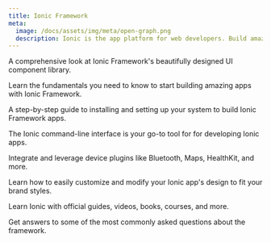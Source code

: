 ```yaml
---
title: Ionic Framework
meta:
  image: /docs/assets/img/meta/open-graph.png
  description: Ionic is the app platform for web developers. Build amazing mobile, web, and desktop apps all with one shared code base and open web standards
---
```


<docs-cards> <docs-card header="Components" href="/docs/components" img="/docs/assets/icons/feature-guide-components-icon.png"> 

A comprehensive look at Ionic Framework's beautifully designed UI component library.</docs-card>

<docs-card header="Introduction" href="/docs/intro" icon="/docs/assets/icons/guide-introduction-icon.png"> 

Learn the fundamentals you need to know to start building amazing apps with Ionic Framework.</docs-card>

<docs-card header="Installation" href="/docs/installation/cli" icon="/docs/assets/icons/guide-installation-icon.png"> 

A step-by-step guide to installing and setting up your system to build Ionic Framework apps.</docs-card>

<docs-card header="CLI" href="/docs/cli" icon="/docs/assets/icons/guide-cli-icon.png"> 

The Ionic command-line interface is your go-to tool for for developing Ionic apps.</docs-card>

<docs-card header="Native APIs" href="/docs/native" icon="/docs/assets/icons/guide-nativeapis-icon.png"> 

Integrate and leverage device plugins like Bluetooth, Maps, HealthKit, and more.</docs-card>

<docs-card header="Theming" href="/docs/theming/basics" icon="/docs/assets/icons/guide-theming-icon.png"> 

Learn how to easily customize and modify your Ionic app's design to fit your brand styles.</docs-card>

<docs-card header="Resources" href="/docs/developer-resources/books" icon="/docs/assets/icons/guide-resources-icon.png"> 

Learn Ionic with official guides, videos, books, courses, and more.</docs-card>

<docs-card header="FAQ" href="/docs/faq/glossary" icon="/docs/assets/icons/guide-faq-icon.png"> 

Get answers to some of the most commonly asked questions about the framework.</docs-card> </docs-cards>